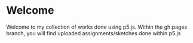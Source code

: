 # Welcome
Welcome to my collection of works done using p5.js. Within the gh.pages branch, you will find uploaded assignments/sketches done within p5.js
